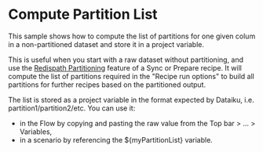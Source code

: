# Compute Partition List

This sample shows how to compute the list of partitions for one given colum in a non-partitioned dataset and store it in a project variable.

This is useful when you start with a raw dataset without partitioning, and use the [Redispath Partitioning](https://www.dataiku.com/learn/guide/other/partitioning/partitioning-redispatch.html) feature of a Sync or Prepare recipe. It will compute the list of partitions required in the "Recipe run options" to build all partitions for further recipes based on the partitioned output.

The list is stored as a project variable in the format expected by Dataiku, i.e. partition1/partition2/etc. You can use it:
- in the Flow by copying and pasting the raw value from the Top bar > ... > Variables,
- in a scenario by referencing the ${myPartitionList} variable.
